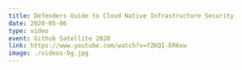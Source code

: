 ```yaml
---
title: Defenders Guide to Cloud Native Infrastructure Security
date: 2020-05-06
type: video
event: Github Satellite 2020
link: https://www.youtube.com/watch?v=fZKQI-ER6xw
image: ./videos-bg.jpg
---
```


